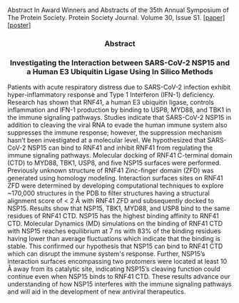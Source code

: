 
<br> Abstract In Award Winners and Abstracts of the 35th Annual Symposium of The Protein Society. Protein Society Journal. Volume 30, Issue S1. [[paper]](https://github.com/asviswesh/wakatsuki_stanford/blob/main/AnnikaViswesh_Biophysical_Journal_NSP15_RNF41_Abstract%2BPaper.pdf) [[poster]](https://github.com/asviswesh/wakatsuki_stanford/blob/main/AnnikaViswesh_Stanford_Research_RNF41_SARS-CoV-2_Poster_2020.pdf)
<h3 align="center">Abstract</h3>
<h3 align="center">Investigating the Interaction between SARS-CoV-2 NSP15 and a Human E3 Ubiquitin Ligase Using In Silico Methods</h3> 
Patients with acute respiratory distress due to SARS-CoV-2 infection exhibit hyper-inflammatory response and Type 1 Interferon (IFN-1) deficiency. Research has shown that RNF41, a human E3 ubiquitin ligase, controls inflammation and IFN-1 production by binding to USP8, MYD88, and TBK1 in the immune signaling pathways. Studies indicate that SARS-CoV-2 NSP15 in addition to cleaving the viral RNA to evade the human immune system also suppresses the immune response; however, the suppression mechanism hasn’t been investigated at a molecular level. We hypothesized that SARS-CoV-2 NSP15 can bind to RNF41 and inhibit RNF41 from regulating the immune signaling pathways. Molecular docking of RNF41 C-terminal domain (CTD) to MYD88, TBK1, USP8, and five NSP15 surfaces were performed. Previously unknown structure of RNF41 Zinc-finger domain (ZFD) was generated using homology modeling. Interaction surfaces sites on RNF41 ZFD were determined by developing computational techniques to explore ~170,000 structures in the PDB to filter structures having a structural alignment score of < 2 Å with RNF41 ZFD and subsequently docked to NSP15. Results show that NSP15, TBK1, MYD88, and USP8 bind to the same residues of RNF41 CTD. NSP15 has the highest binding affinity to RNF41 CTD. Molecular Dynamics (MD) simulations on the binding of RNF41 CTD with NSP15 reaches equilibrium at 7 ns with 83% of the binding residues having lower than average fluctuations which indicate that the binding is stable. This confirmed our hypothesis that NSP15 can bind to RNF41 CTD which can disrupt the immune system's response. Further, NSP15’s interaction surfaces encompassing two protomers were located at least 10 Å away from its catalytic site, indicating NSP15’s cleaving function could continue even when NSP15 binds to RNF41 CTD. These results advance our understanding of how NSP15 interferes with the immune signaling pathways and will aid in the development of new antiviral therapeutics.

